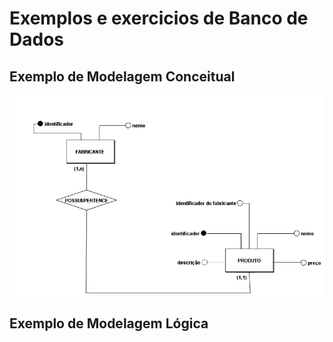 # Exemplos e exercicios de Banco de Dados

## Exemplo de Modelagem Conceitual

![Entidades, atributos e relacionamento](modelagem-conceitual/modelo-conceitual.png)


## Exemplo de Modelagem Lógica